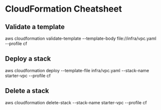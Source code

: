 # CloudFormation Cheatsheet

## Validate a template
aws cloudformation validate-template   --template-body file://infra/vpc.yaml   --profile cf

## Deploy a stack
aws cloudformation deploy   --template-file infra/vpc.yaml   --stack-name starter-vpc   --profile cf

## Delete a stack
aws cloudformation delete-stack   --stack-name starter-vpc   --profile cf
